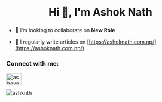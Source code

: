 <h1 align="center">Hi 👋, I'm Ashok Nath</h1>
<h3 align="center"></h3>


- 👯 I’m looking to collaborate on **New Role**

- 📝 I regularly write articles on [https://ashoknath.com.np/](https://ashoknath.com.np/)



<h3 align="left">Connect with me:</h3>
<p align="left">
<a href="https://linkedin.com/in/ashoknth" target="blank"><img align="center" src="https://raw.githubusercontent.com/rahuldkjain/github-profile-readme-generator/master/src/images/icons/Social/linked-in-alt.svg" alt="ashoknth" height="30" width="40" /></a>
</p>

<p><img align="left" src="https://github-readme-stats.vercel.app/api/top-langs?username=ashknth&show_icons=true&locale=en&layout=compact" alt="ashknth" /></p>

